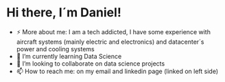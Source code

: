 # Hi there, I´m Daniel!


- ⚡ More about me: I am a tech addicted, I have some experience with aircraft systems (mainly electric and electronics) and datacenter´s power and cooling systems
- 🌱 I’m currently learning Data Science 
- 👯 I’m looking to collaborate on data science projects
- 📫 How to reach me: on my email and linkedin page (linked on left side)

